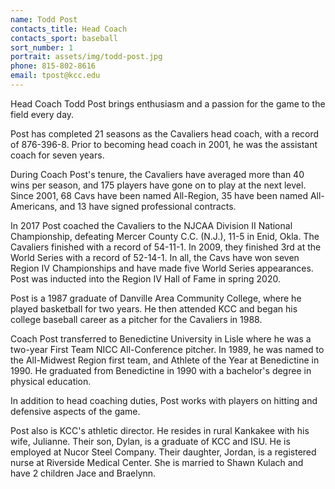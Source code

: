 ```yaml
---
name: Todd Post
contacts_title: Head Coach
contacts_sport: baseball
sort_number: 1
portrait: assets/img/todd-post.jpg
phone: 815-802-8616
email: tpost@kcc.edu
---
```


Head Coach Todd Post brings enthusiasm and a passion for the game to the field every day.

Post has completed 21 seasons as the Cavaliers head coach, with a record of 876-396-8. Prior to becoming head coach in 2001, he was the assistant coach for seven years.

During Coach Post's tenure, the Cavaliers have averaged more than 40 wins per season, and 175 players have gone on to play at the next level. Since 2001, 68 Cavs have been named All-Region, 35 have been named All-Americans, and 13 have signed professional contracts.

In 2017 Post coached the Cavaliers to the NJCAA Division II National Championship, defeating Mercer County C.C. (N.J.), 11-5 in Enid, Okla. The Cavaliers finished with a record of 54-11-1. In 2009, they finished 3rd at the World Series with a record of 52-14-1. In all, the Cavs have won seven Region IV Championships and have made five World Series appearances. Post was inducted into the Region IV Hall of Fame in spring 2020.

Post is a 1987 graduate of Danville Area Community College, where he played basketball for two years. He then attended KCC and began his college baseball career as a pitcher for the Cavaliers in 1988.

Coach Post transferred to Benedictine University in Lisle where he was a two-year First Team NICC All-Conference pitcher. In 1989, he was named to the All-Midwest Region first team, and Athlete of the Year at Benedictine in 1990. He graduated from Benedictine in 1990 with a bachelor's degree in physical education.

In addition to head coaching duties, Post works with players on hitting and defensive aspects of the game.

Post also is KCC's athletic director. He resides in rural Kankakee with his wife, Julianne. Their son, Dylan, is a graduate of KCC and ISU. He is employed at Nucor Steel Company. Their daughter, Jordan, is a registered nurse at Riverside Medical Center. She is married to Shawn Kulach and have 2 children Jace and Braelynn.
